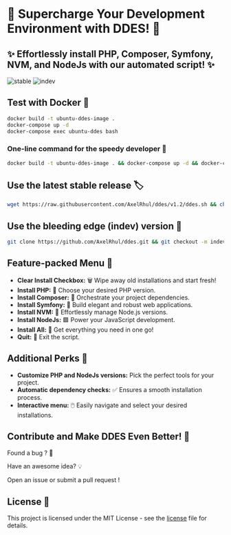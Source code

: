 # 🚀 **Supercharge Your Development Environment with DDES!** 🚀

## ✨ **Effortlessly install PHP, Composer, Symfony, NVM, and NodeJs with our automated script!** ✨

![stable](https://img.shields.io/badge/Stable%20Version-1.3-blue)
![indev](https://img.shields.io/badge/InDev%20Version-1.4-red)

## Test with Docker 🐳

```bash
docker build -t ubuntu-ddes-image .
docker-compose up -d
docker-compose exec ubuntu-ddes bash
```

### One-line command for the speedy developer 💨

```bash
docker build -t ubuntu-ddes-image . && docker-compose up -d && docker-compose exec ubuntu-ddes bash
```

## Use the latest stable release 🏷️

```bash
wget https://raw.githubusercontent.com/AxelRhul/ddes/v1.2/ddes.sh && chmod +x ddes.sh && ./ddes.sh && source ~/.bashrc && sudo rm -f ddes.sh
```

## Use the bleeding edge (indev) version 🧪

```bash
git clone https://github.com/AxelRhul/ddes.git && git checkout -m indev && cd ddes/ && chmod +x ddes.sh && ./ddes.sh && source ~/.bashrc
```

## Feature-packed Menu 🧰

- **Clear Install Checkbox:**  🗑️  Wipe away old installations and start fresh!
- **Install PHP:**  🐘  Choose your desired PHP version.
- **Install Composer:** 🎼  Orchestrate your project dependencies.
- **Install Symfony:** 🗼  Build elegant and robust web applications.
- **Install NVM:**  🔄  Effortlessly manage Node.js versions.
- **Install NodeJs:**  🟩  Power your JavaScript development.
- **Install All:**  🚀  Get everything you need in one go!
- **Quit:**  🚪  Exit the script.

## Additional Perks 🎉

- **Customize PHP and NodeJs versions:**  Pick the perfect tools for your project.
- **Automatic dependency checks:**  ✅  Ensures a smooth installation process.
- **Interactive menu:**  🖱️  Easily navigate and select your desired installations.

## Contribute and Make DDES Even Better! 🤝

Found a bug ? 🐛  

Have an awesome idea? 💡  

Open an issue or submit a pull request !

## License 📜

This project is licensed under the MIT License - see the [license](LICENCE.md) file for details.
